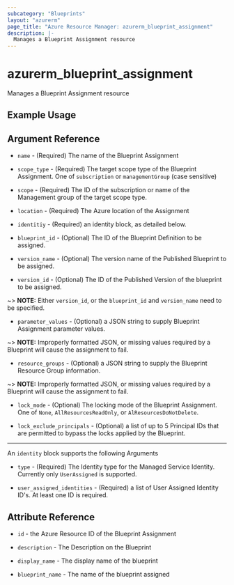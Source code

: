 ```yaml
---
subcategory: "Blueprints"
layout: "azurerm"
page_title: "Azure Resource Manager: azurerm_blueprint_assignment"
description: |-
  Manages a Blueprint Assignment resource
---
```


# azurerm_blueprint_assignment

Manages a Blueprint Assignment resource

## Example Usage

## Argument Reference

* `name` - (Required) The name of the Blueprint Assignment

* `scope_type` - (Required) The target scope type of the Blueprint Assignment. One of `subscription` or `managementGroup` (case sensitive)

* `scope` - (Required) The ID of the subscription or name of the Management group of the target scope type.

* `location` - (Required) The Azure location of the Assignment

* `identitiy` - (Required) an identity block, as detailed below.

* `blueprint_id` - (Optional) The ID of the Blueprint Definition to be assigned.

* `version_name` - (Optional) The version name of the Published Blueprint to be assigned.

* `version_id` - (Optional) The ID of the Published Version of the blueprint to be assigned. 

~> **NOTE:** Either `version_id`, or the `blueprint_id` and `version_name` need to be specified.

* `parameter_values` - (Optional) a JSON string to supply Blueprint Assignment parameter values.

~> **NOTE:** Improperly formatted JSON, or missing values required by a Blueprint will cause the assignment to fail.

* `resource_groups` - (Optional) a JSON string to supply the Blueprint Resource Group information. 

~> **NOTE:** Improperly formatted JSON, or missing values required by a Blueprint will cause the assignment to fail.

* `lock_mode` - (Optional) The locking mode of the Blueprint Assignment.  One of `None`, `AllResourcesReadOnly`, or `AlResourcesDoNotDelete`.

* `lock_exclude_principals` - (Optional) a list of up to 5 Principal IDs that are permitted to bypass the locks applied by the Blueprint.

---

An `identity` block supports the following Arguments

* `type` - (Required) The Identity type for the Managed Service Identity. Currently only `UserAssigned` is supported.

* `user_assigned_identities` - (Required) a list of User Assigned Identity ID's. At least one ID is required.


## Attribute Reference

* `id` - the Azure Resource ID of the Blueprint Assignment

* `description` - The Description on the Blueprint

* `display_name` - The display name of the blueprint

* `blueprint_name` - The name of the blueprint assigned
